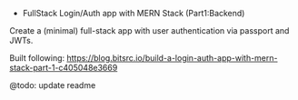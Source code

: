 * FullStack Login/Auth app with MERN Stack (Part1:Backend)

Create a (minimal) full-stack app with user authentication via passport and JWTs.

Built following: https://blog.bitsrc.io/build-a-login-auth-app-with-mern-stack-part-1-c405048e3669

@todo: update readme
